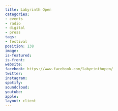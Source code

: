 ```yaml
---
title: Labyrinth Open
categories:
- events
- radio
- digital
- press
tags:
- festival
position: 138
image: 
is-featured: 
is-front: 
website: 
facebook: https://www.facebook.com/labyrinthopen/
twitter: 
instagram: 
spotify: 
soundcloud: 
youtube: 
apple: 
layout: client
---
```


